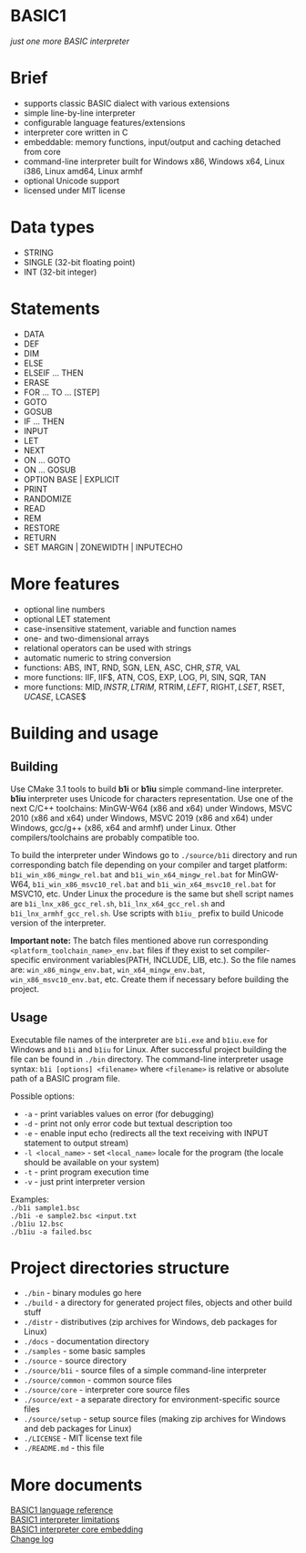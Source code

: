 # BASIC1  
  
*just one more BASIC interpreter*  
  
# Brief  
  
- supports classic BASIC dialect with various extensions  
- simple line-by-line interpreter  
- configurable language features/extensions  
- interpreter core written in C  
- embeddable: memory functions, input/output and caching detached from core  
- command-line interpreter built for Windows x86, Windows x64, Linux i386, Linux amd64, Linux armhf  
- optional Unicode support
- licensed under MIT license  
  
# Data types  
  
- STRING  
- SINGLE (32-bit floating point)  
- INT (32-bit integer)  
  
# Statements  
  
- DATA  
- DEF  
- DIM  
- ELSE  
- ELSEIF ... THEN  
- ERASE  
- FOR ... TO ... \[STEP\]  
- GOTO  
- GOSUB  
- IF ... THEN  
- INPUT  
- LET  
- NEXT  
- ON ... GOTO  
- ON ... GOSUB  
- OPTION BASE | EXPLICIT  
- PRINT  
- RANDOMIZE  
- READ  
- REM  
- RESTORE  
- RETURN  
- SET MARGIN | ZONEWIDTH | INPUTECHO  
  
# More features  
  
- optional line numbers  
- optional LET statement  
- case-insensitive statement, variable and function names  
- one- and two-dimensional arrays  
- relational operators can be used with strings  
- automatic numeric to string conversion  
- functions: ABS, INT, RND, SGN, LEN, ASC, CHR$, STR$, VAL  
- more functions: IIF, IIF$, ATN, COS, EXP, LOG, PI, SIN, SQR, TAN  
- more functions: MID$, INSTR, LTRIM$, RTRIM$, LEFT$, RIGHT$, LSET$, RSET$, UCASE$, LCASE$  
  
# Building and usage  
  
## Building  
  
Use CMake 3.1 tools to build **b1i** or **b1iu** simple command-line interpreter. **b1iu** interpreter uses Unicode for characters representation. Use one of the next C/C++ toolchains: MinGW-W64 (x86 and x64) under Windows, MSVC 2010 (x86 and x64) under Windows, MSVC 2019 (x86 and x64) under Windows, gcc/g++ (x86, x64 and armhf) under Linux. Other compilers/toolchains are probably compatible too.  
  
To build the interpreter under Windows go to `./source/b1i` directory and run corresponding batch file depending on your compiler and target platform: `b1i_win_x86_mingw_rel.bat` and `b1i_win_x64_mingw_rel.bat` for MinGW-W64, `b1i_win_x86_msvc10_rel.bat` and `b1i_win_x64_msvc10_rel.bat` for MSVC10, etc. Under Linux the procedure is the same but shell script names are `b1i_lnx_x86_gcc_rel.sh`, `b1i_lnx_x64_gcc_rel.sh` and `b1i_lnx_armhf_gcc_rel.sh`. Use scripts with `b1iu_` prefix to build Unicode version of the interpreter.  
  
**Important note:** The batch files mentioned above run corresponding `<platform_toolchain_name>_env.bat` files if they exist to set compiler-specific environment variables(PATH, INCLUDE, LIB, etc.). So the file names are: `win_x86_mingw_env.bat`, `win_x64_mingw_env.bat`, `win_x86_msvc10_env.bat`, etc. Create them if necessary before building the project.  
  
## Usage  
  
Executable file names of the interpreter are `b1i.exe` and `b1iu.exe` for Windows and `b1i` and `b1iu` for Linux. After successful project building the file can be found in `./bin` directory. The command-line interpreter usage syntax: `b1i [options] <filename>` where `<filename>` is relative or absolute path of a BASIC program file.  
  
Possible options:  
- `-a` - print variables values on error (for debugging)  
- `-d` - print not only error code but textual description too  
- `-e` - enable input echo (redirects all the text receiving with INPUT statement to output stream)  
- `-l <local_name>` - set `<local_name>` locale for the program (the locale should be available on your system)  
- `-t` - print program execution time  
- `-v` - just print interpreter version  
  
Examples:  
`./b1i sample1.bsc`  
`./b1i -e sample2.bsc <input.txt`  
`./b1iu 12.bsc`  
`./b1iu -a failed.bsc`  
  
# Project directories structure  
  
- `./bin` - binary modules go here  
- `./build` - a directory for generated project files, objects and other build stuff  
- `./distr` - distributives (zip archives for Windows, deb packages for Linux)  
- `./docs` - documentation directory  
- `./samples` - some basic samples  
- `./source` - source directory  
- `./source/b1i` - source files of a simple command-line interpreter  
- `./source/common` - common source files  
- `./source/core` - interpreter core source files  
- `./source/ext` - a separate directory for environment-specific source files  
- `./source/setup` - setup source files (making zip archives for Windows and deb packages for Linux)  
- `./LICENSE` - MIT license text file  
- `./README.md` - this file  
  
# More documents  
  
[BASIC1 language reference](./docs/reference.md)  
[BASIC1 interpreter limitations](./docs/limits.md)  
[BASIC1 interpreter core embedding](./docs/embedding.md)  
[Change log](./docs/changelog)  
  